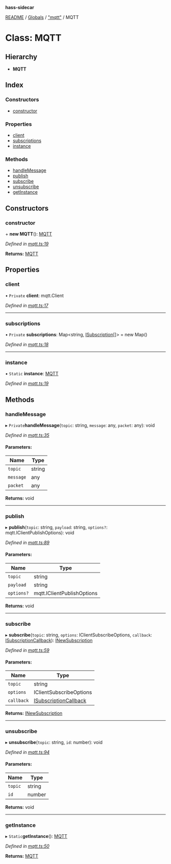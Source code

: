 **hass-sidecar**

[README](../README.md) / [Globals](../globals.md) / ["mqtt"](../modules/_mqtt_.md) / MQTT

# Class: MQTT

## Hierarchy

* **MQTT**

## Index

### Constructors

* [constructor](_mqtt_.mqtt.md#constructor)

### Properties

* [client](_mqtt_.mqtt.md#client)
* [subscriptions](_mqtt_.mqtt.md#subscriptions)
* [instance](_mqtt_.mqtt.md#instance)

### Methods

* [handleMessage](_mqtt_.mqtt.md#handlemessage)
* [publish](_mqtt_.mqtt.md#publish)
* [subscribe](_mqtt_.mqtt.md#subscribe)
* [unsubscribe](_mqtt_.mqtt.md#unsubscribe)
* [getInstance](_mqtt_.mqtt.md#getinstance)

## Constructors

### constructor

\+ **new MQTT**(): [MQTT](_mqtt_.mqtt.md)

*Defined in [mqtt.ts:19](https://github.com/danitetus/hass-sidecar/blob/62f2674/src/mqtt.ts#L19)*

**Returns:** [MQTT](_mqtt_.mqtt.md)

## Properties

### client

• `Private` **client**: mqtt.Client

*Defined in [mqtt.ts:17](https://github.com/danitetus/hass-sidecar/blob/62f2674/src/mqtt.ts#L17)*

___

### subscriptions

• `Private` **subscriptions**: Map\<string, [ISubscription](../interfaces/_mqtt_.isubscription.md)[]> = new Map()

*Defined in [mqtt.ts:18](https://github.com/danitetus/hass-sidecar/blob/62f2674/src/mqtt.ts#L18)*

___

### instance

▪ `Static` **instance**: [MQTT](_mqtt_.mqtt.md)

*Defined in [mqtt.ts:19](https://github.com/danitetus/hass-sidecar/blob/62f2674/src/mqtt.ts#L19)*

## Methods

### handleMessage

▸ `Private`**handleMessage**(`topic`: string, `message`: any, `packet`: any): void

*Defined in [mqtt.ts:35](https://github.com/danitetus/hass-sidecar/blob/62f2674/src/mqtt.ts#L35)*

#### Parameters:

Name | Type |
------ | ------ |
`topic` | string |
`message` | any |
`packet` | any |

**Returns:** void

___

### publish

▸ **publish**(`topic`: string, `payload`: string, `options?`: mqtt.IClientPublishOptions): void

*Defined in [mqtt.ts:89](https://github.com/danitetus/hass-sidecar/blob/62f2674/src/mqtt.ts#L89)*

#### Parameters:

Name | Type |
------ | ------ |
`topic` | string |
`payload` | string |
`options?` | mqtt.IClientPublishOptions |

**Returns:** void

___

### subscribe

▸ **subscribe**(`topic`: string, `options`: IClientSubscribeOptions, `callback`: [ISubscriptionCallback](../modules/_mqtt_.md#isubscriptioncallback)): [INewSubscription](../interfaces/_mqtt_.inewsubscription.md)

*Defined in [mqtt.ts:59](https://github.com/danitetus/hass-sidecar/blob/62f2674/src/mqtt.ts#L59)*

#### Parameters:

Name | Type |
------ | ------ |
`topic` | string |
`options` | IClientSubscribeOptions |
`callback` | [ISubscriptionCallback](../modules/_mqtt_.md#isubscriptioncallback) |

**Returns:** [INewSubscription](../interfaces/_mqtt_.inewsubscription.md)

___

### unsubscribe

▸ **unsubscribe**(`topic`: string, `id`: number): void

*Defined in [mqtt.ts:94](https://github.com/danitetus/hass-sidecar/blob/62f2674/src/mqtt.ts#L94)*

#### Parameters:

Name | Type |
------ | ------ |
`topic` | string |
`id` | number |

**Returns:** void

___

### getInstance

▸ `Static`**getInstance**(): [MQTT](_mqtt_.mqtt.md)

*Defined in [mqtt.ts:50](https://github.com/danitetus/hass-sidecar/blob/62f2674/src/mqtt.ts#L50)*

**Returns:** [MQTT](_mqtt_.mqtt.md)

